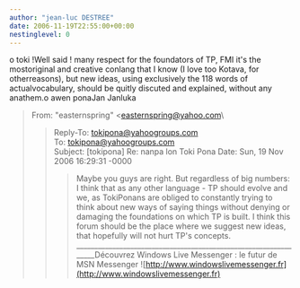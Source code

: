 ```yaml
---
author: "jean-luc DESTREE"
date: 2006-11-19T22:55:00+00:00
nestinglevel: 0
---
```

o toki !Well said ! many respect for the foundators of TP, FMI it's the mostoriginal and creative conlang that I know (I love too Kotava, for otherreasons), but new ideas, using exclusively the 118 words of actualvocabulary, should be quitly discuted and explained, without any anathem.o awen ponaJan Janluka
>From: "easternspring" <[easternspring@yahoo.com](mailto://easternspring@yahoo.com)\
>>Reply-To: [tokipona@yahoogroups.com](mailto://tokipona@yahoogroups.com)\
>To: [tokipona@yahoogroups.com](mailto://tokipona@yahoogroups.com)\
>Subject: \[tokipona\] Re: nanpa lon Toki Pona
>Date: Sun, 19 Nov 2006 16:29:31 -0000
>>>Maybe you guys are right.
>But regardless of big numbers: I think that as any other language - TP
>should evolve and we, as TokiPonans are obliged to constantly trying
>to think about new ways of saying things without denying or damaging
>the foundations on which TP is built.
>I think this forum should be the place where we suggest new ideas,
>that hopefully will not hurt TP's concepts.
>>\_\_\_\_\_\_\_\_\_\_\_\_\_\_\_\_\_\_\_\_\_\_\_\_\_\_\_\_\_\_\_\_\_\_\_\_\_\_\_\_\_\_\_\_\_\_\_\_\_\_\_\_\_\_\_\_\_\_\_\_\_\_\_\_\_Découvrez Windows Live Messenger : le futur de MSN Messenger ![http://www.windowslivemessenger.fr](http://www.windowslivemessenger.fr)